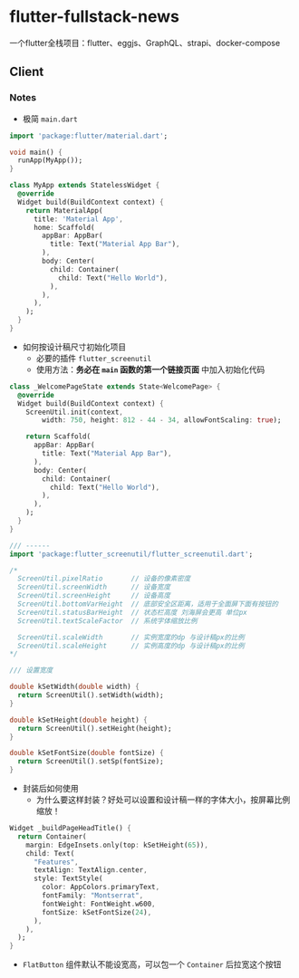 # flutter-fullstack-news

一个flutter全栈项目：flutter、eggjs、GraphQL、strapi、docker-compose

## Client

### Notes

- 极简 `main.dart`

```dart
import 'package:flutter/material.dart';

void main() {
  runApp(MyApp());
}

class MyApp extends StatelessWidget {
  @override
  Widget build(BuildContext context) {
    return MaterialApp(
      title: 'Material App',
      home: Scaffold(
        appBar: AppBar(
          title: Text("Material App Bar"),
        ),
        body: Center(
          child: Container(
            child: Text("Hello World"),
          ),
        ),
      ),
    );
  }
}
```

- 如何按设计稿尺寸初始化项目
  - 必要的插件 `flutter_screenutil`
  - 使用方法：**务必在 `main` 函数的第一个链接页面** 中加入初始化代码

```dart
class _WelcomePageState extends State<WelcomePage> {
  @override
  Widget build(BuildContext context) {
    ScreenUtil.init(context,
        width: 750, height: 812 - 44 - 34, allowFontScaling: true);

    return Scaffold(
      appBar: AppBar(
        title: Text("Material App Bar"),
      ),
      body: Center(
        child: Container(
          child: Text("Hello World"),
        ),
      ),
    );
  }
}

/// ------
import 'package:flutter_screenutil/flutter_screenutil.dart';

/*
  ScreenUtil.pixelRatio       // 设备的像素密度
  ScreenUtil.screenWidth      // 设备宽度
  ScreenUtil.screenHeight     // 设备高度
  ScreenUtil.bottomVarHeight  // 底部安全区距离，适用于全面屏下面有按钮的
  ScreenUtil.statusBarHeight  // 状态栏高度 刘海屏会更高 单位px
  ScreenUtil.textScaleFactor  // 系统字体缩放比例

  ScreenUtil.scaleWidth       // 实例宽度的dp 与设计稿px的比例
  ScreenUtil.scaleHeight      // 实例高度的dp 与设计稿px的比例
*/

/// 设置宽度

double kSetWidth(double width) {
  return ScreenUtil().setWidth(width);
}

double kSetHeight(double height) {
  return ScreenUtil().setHeight(height);
}

double kSetFontSize(double fontSize) {
  return ScreenUtil().setSp(fontSize);
}
```

- 封装后如何使用
  - 为什么要这样封装？好处可以设置和设计稿一样的字体大小，按屏幕比例缩放！

```dart
Widget _buildPageHeadTitle() {
  return Container(
    margin: EdgeInsets.only(top: kSetHeight(65)),
    child: Text(
      "Features",
      textAlign: TextAlign.center,
      style: TextStyle(
        color: AppColors.primaryText,
        fontFamily: "Montserrat",
        fontWeight: FontWeight.w600,
        fontSize: kSetFontSize(24),
      ),
    ),
  );
}
```

- `FlatButton` 组件默认不能设宽高，可以包一个 `Container` 后拉宽这个按钮
